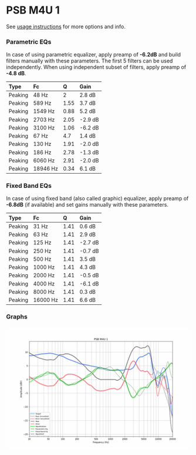 # PSB M4U 1
See [usage instructions](https://github.com/jaakkopasanen/AutoEq#usage) for more options and info.

### Parametric EQs
In case of using parametric equalizer, apply preamp of **-6.2dB** and build filters manually
with these parameters. The first 5 filters can be used independently.
When using independent subset of filters, apply preamp of **-4.8 dB**.

| Type    | Fc       |    Q | Gain    |
|:--------|:---------|:-----|:--------|
| Peaking | 48 Hz    | 2    | 2.8 dB  |
| Peaking | 589 Hz   | 1.55 | 3.7 dB  |
| Peaking | 1549 Hz  | 0.88 | 5.2 dB  |
| Peaking | 2703 Hz  | 2.05 | -2.9 dB |
| Peaking | 3100 Hz  | 1.06 | -6.2 dB |
| Peaking | 67 Hz    | 4.7  | 1.4 dB  |
| Peaking | 130 Hz   | 1.91 | -2.0 dB |
| Peaking | 186 Hz   | 2.78 | -1.3 dB |
| Peaking | 6060 Hz  | 2.91 | -2.0 dB |
| Peaking | 18946 Hz | 0.34 | 6.1 dB  |

### Fixed Band EQs
In case of using fixed band (also called graphic) equalizer, apply preamp of **-6.8dB**
(if available) and set gains manually with these parameters.

| Type    | Fc       |    Q | Gain    |
|:--------|:---------|:-----|:--------|
| Peaking | 31 Hz    | 1.41 | 0.6 dB  |
| Peaking | 63 Hz    | 1.41 | 2.9 dB  |
| Peaking | 125 Hz   | 1.41 | -2.7 dB |
| Peaking | 250 Hz   | 1.41 | -0.7 dB |
| Peaking | 500 Hz   | 1.41 | 3.5 dB  |
| Peaking | 1000 Hz  | 1.41 | 4.3 dB  |
| Peaking | 2000 Hz  | 1.41 | -0.5 dB |
| Peaking | 4000 Hz  | 1.41 | -6.1 dB |
| Peaking | 8000 Hz  | 1.41 | 0.3 dB  |
| Peaking | 16000 Hz | 1.41 | 6.6 dB  |

### Graphs
![](./PSB%20M4U%201.png)